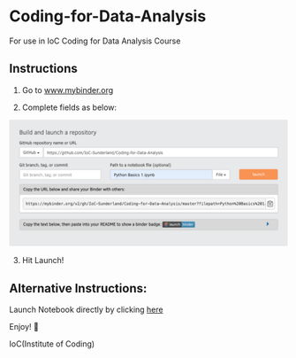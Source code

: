 # Coding-for-Data-Analysis
For use in IoC Coding for Data Analysis Course

## Instructions

1. Go to www.mybinder.org

2. Complete fields as below:

![binder instructions](img/mybinderlaunch.png)

3. Hit Launch!

## Alternative Instructions:

Launch Notebook directly by clicking [here](https://mybinder.org/v2/gh/IoC-Sunderland/Coding-for-Data-Analysis/master?filepath=Python%20Basics%201.ipynb)

Enjoy! :tada:

IoC(Institute of Coding)

